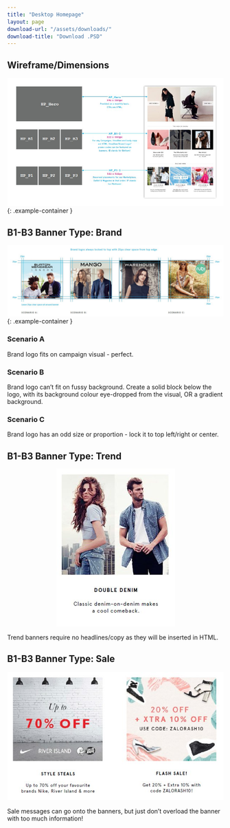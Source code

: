 ```yaml
---
title: "Desktop Homepage"
layout: page
download-url: "/assets/downloads/"
download-title: "Download .PSD"
---
```


## Wireframe/Dimensions

![Homepage Wireframe Dimensions](/assets/images/content/onsite/desktop/homepage-wireframe-dimensions.jpg)
{: .example-container }

## B1-B3 Banner Type: Brand

![Banner Type - Brand](/assets/images/content/onsite/desktop/b1-b3-brand-type.jpg)
{: .example-container }

### Scenario A
Brand logo fits on campaign visual - perfect.

### Scenario B
Brand logo can’t fit on fussy background. Create a solid block below the logo, with its background colour 
eye-dropped from the visual, OR a gradient background.

### Scenario C
Brand logo has an odd size or proportion - lock it to top left/right or center.

## B1-B3 Banner Type: Trend

<p class="example-container" style="text-align: center;">
<img src="/assets/images/content/onsite/desktop/b1-b3-banner-type-trend.jpg"/>
</p>

Trend banners require no headlines/copy as they will be inserted in HTML.

## B1-B3 Banner Type: Sale

<p class="example-container" style="text-align: center;">
<img src="/assets/images/content/onsite/desktop/b1-b3-banner-type-sale.jpg"/>
</p>

Sale messages can go onto the banners, but just don’t overload the banner with too much information!
